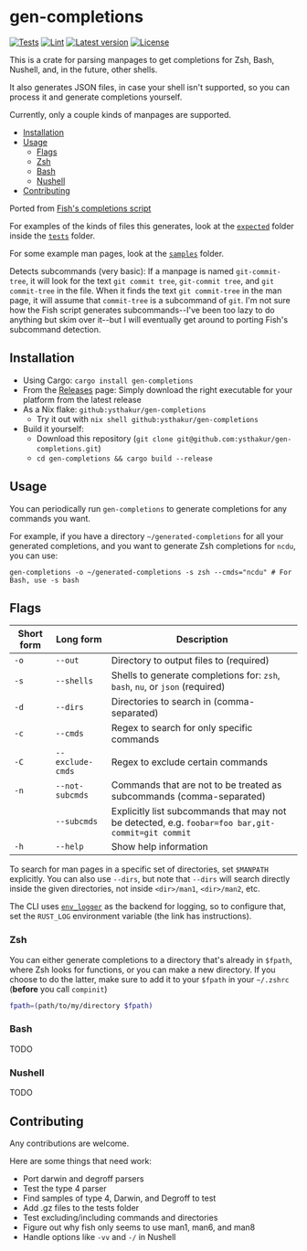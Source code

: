 # gen-completions

[![Tests](https://github.com/ysthakur/gen-completions/actions/workflows/test.yml/badge.svg)](https://github.com/ysthakur/gen-completions/actions)
[![Lint](https://github.com/ysthakur/gen-completions/actions/workflows/lint.yml/badge.svg)](https://github.com/ysthakur/gen-completions/actions)
[![Latest version](https://img.shields.io/crates/v/gen-completions.svg)](https://crates.io/crates/gen-completions)
[![License](https://img.shields.io/crates/l/gen-completions.svg)](./LICENSE.md)

This is a crate for parsing manpages to get completions for Zsh, Bash, Nushell,
and, in the future, other shells.

It also generates JSON files, in case your shell isn't supported, so you can process
it and generate completions yourself.

Currently, only a couple kinds of manpages are supported.

- [Installation](#installation)
- [Usage](#usage)
  - [Flags](#flags)
  - [Zsh](#zsh)
  - [Bash](#bash)
  - [Nushell](#nushell)
- [Contributing](#contributing)

Ported from [Fish's completions script](https://github.com/fish-shell/fish-shell/blob/master/share/tools/create_manpage_completions.py)

For examples of the kinds of files this generates, look at the [`expected`](./tests/resources/expected/) folder inside the [`tests`](./tests) folder.

For some example man pages, look at the [`samples`](/samples/) folder.

Detects subcommands (very basic): If a manpage is named `git-commit-tree`, it will
look for the text `git commit tree`, `git-commit tree`, and `git commit-tree` in
the file. When it finds the text `git commit-tree` in the man page, it will
assume that `commit-tree` is a subcommand of `git`. I'm not sure how the Fish
script generates subcommands--I've been too lazy to do anything but skim over it--but
I will eventually get around to porting Fish's subcommand detection.

## Installation

- Using Cargo: `cargo install gen-completions`
- From the [Releases](https://github.com/ysthakur/gen-completions/releases) page:
  Simply download the right executable for your platform from the latest release
- As a Nix flake: `github:ysthakur/gen-completions`
  - Try it out with `nix shell github:ysthakur/gen-completions`
- Build it yourself:
  - Download this repository (`git clone git@github.com:ysthakur/gen-completions.git`)
  - `cd gen-completions && cargo build --release`

## Usage

You can periodically run `gen-completions` to generate completions for any commands you want.

For example, if you have a directory `~/generated-completions` for all your generated
completions, and you want to generate Zsh completions for `ncdu`, you can use:

```shell
gen-completions -o ~/generated-completions -s zsh --cmds="ncdu" # For Bash, use -s bash
```

## Flags

| Short form | Long form | Description |
|-|-|-|
| `-o` | `--out` | Directory to output files to (required) |
| `-s` | `--shells` | Shells to generate completions for: `zsh`, `bash`, `nu`, or `json` (required) |
| `-d` | `--dirs` | Directories to search in (comma-separated) |
| `-c` | `--cmds` | Regex to search for only specific commands |
| `-C` | `--exclude-cmds` | Regex to exclude certain commands |
| `-n` | `--not-subcmds` | Commands that are not to be treated as subcommands (comma-separated) |
| | `--subcmds` | Explicitly list subcommands that may not be detected, e.g. `foobar=foo bar,git-commit=git commit` |
| `-h` | `--help` | Show help information |

To search for man pages in a specific set of directories, set `$MANPATH` explicitly.
You can also use `--dirs`, but note that `--dirs` will search directly inside the
given directories, not inside `<dir>/man1`, `<dir>/man2`, etc.

The CLI uses [`env_logger`](https://docs.rs/env_logger/) as the backend for logging,
so to configure that, set the `RUST_LOG` environment variable (the link has instructions).

### Zsh

You can either generate completions to a directory that's already in `$fpath`, where
Zsh looks for functions, or you can make a new directory. If you choose to do the latter,
make sure to add it to your `$fpath` in your `~/.zshrc` (**before** you call `compinit`)

```zsh
fpath=(path/to/my/directory $fpath)
```

### Bash

TODO

### Nushell

TODO

## Contributing

Any contributions are welcome.

Here are some things that need work:

- Port darwin and degroff parsers
- Test the type 4 parser
- Find samples of type 4, Darwin, and Degroff to test
- Add .gz files to the tests folder
- Test excluding/including commands and directories
- Figure out why fish only seems to use man1, man6, and man8
- Handle options like `-vv` and `-/` in Nushell
